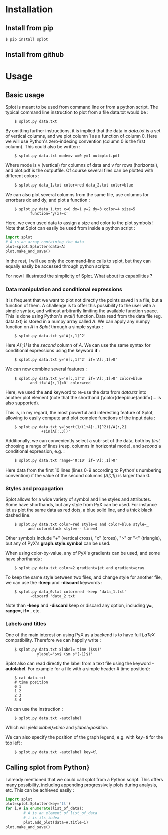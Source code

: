 # Installation

 ## Install from pip
 ```shell
 $ pip install splot
```

## Install from github

# Usage

## Basic usage
Splot is meant to be used from command line or from a python script. The typical command line instruction to plot from a file data.txt would be :
```shell
	$ splot.py data.txt
```
By omitting further instructions, it is implied that the data in $data.txt$ is a set of vertical columns, and we plot column $1$ as a function of column $0$. Here we will use Python's zero-indexing convention (column $0$ is the first column). This could also be written :
```shell
	$ splot.py data.txt mode=v x=0 y=1 out=plot.pdf
```

Where mode  is v (vertical) for columns of data and v for rows (horizontal), and plot.pdf is the outputfile. Of course several files can be plotted with different colors :
```shell
	$ splot.py data_1.txt color=red data_2.txt color=blue
```
We can also plot several columns from the same file, use columns for errorbars dx and dy, and plot a function :
```shell
	$ splot.py data_1.txt x=0 dx=1 y=2 dy=3 color=4 size=5
		   function='y(x)=x'
```
Here, we even used data to assign a size and color to the plot symbols ! Note that Splot can easily be used from inside a python script :
```python
import splot
# A is an array containing the data
plot=splot.Splotter(data=A)
plot.make_and_save()
```
In the rest, I will use only the command-line calls to splot, but they can equally easily be accessed through python scripts.

For now  I illustrated the simplicity of Splot. What about its capabilities ?

### Data manipulation and conditional expressions
It is frequent that we want to plot not directly the points saved in a file, but a function of them. A challenge is to offer this possibility to the user with a simple syntax, and without arbitrarily limiting the available function space. This is done using Python's *eval()* function. Data read from the data file (eg. data.txt) is stored in a numpy array called *A*. We can apply any numpy function on *A* in *Splot* through a simple syntax :
```shell
	$ splot.py data.txt y='A[:,1]^2'
```
Here *A[:,1]* is the *second* column of *A*. We can use the same syntax for conditional expressions using the keyword **if** :
```shell
	$ splot.py data.txt y='A[:,1]^2' if='A[:,1]>0'
```
We can now combine several features :
```shell
	$ splot.py data.txt y='A[:,1]^2' if='A[:,1]>0' color=blue
		   and if='A[:,1]<0' color=red
```
Here, we used the **and** keyword to re-use the data from *data.txt* into another plot element (note that the shorthand  {\color{deepblue}andif=}... is also supported).

This is, in my regard, the most powerful and interesting feature of Splot, allowing to easily compute and plot complex functions of the input data :
```shell
	$ splot.py data.txt y='sqrt(1/(1+A[:,1]^2))/A[:,2]
				+sin(A[:,3])'
```
Additionally, we can conveniently select a sub-set of the data, both by *first* choosing a range of lines (resp. columns in horizontal mode), and *second* a conditional expression, e.g. :
```shell
	$ splot.py data.txt range='0:10' if='A[:,1]>0'
```
Here data from the first 10 lines (lines 0-9 according to Python's numbering convention) if the value of the second columns (*A[:,1]*) is larger than 0.

### Styles and propagation
Splot allows for a wide variety of symbol and line styles and attributes. Some have shorthands, but any style from PyX can be used. For instance let us plot the same data as red dots, a blue solid line, and a thick black dashed line.
```shell
	$ splot.py data.txt color=red style=o and color=blue style=_
		  and color=black style=-- line=4
```
Other symbols include "+" (vertical cross), "x" (cross), ">" or "<" (triangle), but any of PyX's  **graph.style.symbol** can be used.

When using color-by-value, any of PyX's gradients can be used, and some have shorthands :
```shell
	$ splot.py data.txt color=2 gradient=jet and gradient=gray
```

To keep the same style between two files, and change style for another file, we can use the **-keep** and **-discard** keywords :
```shell
	$ splot.py data_0.txt color=red -keep 'data_1.txt'
		   -discard 'data_2.txt'
```
Note than **-keep** and **-discard** keep or discard any option, including **y=**, **range=**, **if=** , etc.

### Labels and titles
One of the main interest on using PyX as a backend is to have full *LaTeX* compatibility. Therefore we can happily write :
```shell
	$ splot.py data.txt xlabel='time ($s$)'
			  ylabel='$v$ ($m s^{-1}$)'
```
Splot also can read directly the label from a text file using the keyword  **-autolabel**. For example for a file with a simple header  &#35; time position}:
```shell
	$ cat data.txt
	# time position
	0 1
	1 2
	2 3
	3 4
```
We can use the instruction :
```shell
	$ splot.py data.txt -autolabel
```
Which will yield *xlabel}=time* and  *ylabel=position*.

We can also specify the position of the graph legend, e.g. with *key=tl* for the top left :
```shell
	$ splot.py data.txt -autolabel key=tl
```
## Calling splot from Python}
I already mentioned that we could call splot from a Python script. This offers many possibility, including appending progressively plots during analysis, etc. This can be achieved easily :
```python
import splot
plot=splot.Splotter(key='tl')
for i,A in enumerate(list_of_data):
		# A is an element of list_of_data
		# i is its index
		plot.add_plot(data=A,title=i)
plot.make_and_save()
```
